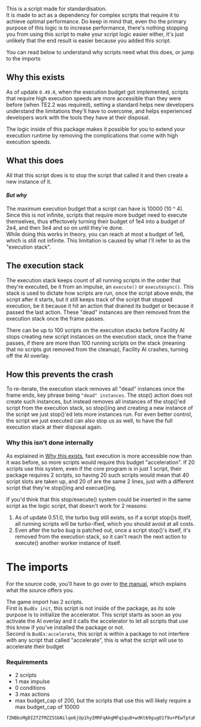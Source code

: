 This is a script made for standardisation.<br>
It is made to act as a dependency for complex scripts that require it to achieve optimal performance. Do keep in mind that, even tho the primary purpose of this logic is to increase performance, there's nothing stopping you from using this script to make your script logic easier either, it's just unlikely that the end result is easier because you added this script.

You can read below to understand why scripts need what this does, or jump to the imports

## Why this exists

As of update `0.49.0`, when the execution budget got implemented, scripts that require high execution speeds are more accessible than they were before (when TE2.2 was required), setting a standard helps new developers understand the limitations they'll have to overcome, and helps experienced developers work with the tools they have at their disposal.

The logic inside of this package makes it possible for you to extend your execution runtime by removing the complications that come with high execution speeds.

## What this does

All that this script does is to stop the script that called it and then create a new instance of it.

#### ***But why***

The maximum execution budget that a script can have is 10000 (10 ^ 4).<br>
Since this is not infinite, scripts that require more budget need to execute themselves, thus effectovely turning their budget of 1e4 into a budget of 2e4, and then 3e4 and so on until they're done.<br>
While doing this works in theory, you can reach at most a budget of 1e6, which is still not infinite. This limitation is caused by what I'll refer to as the "execution stack".

## The execution stack

The execution stack keeps count of all running scripts in the order that they're executed, be it from an impulse, an `execute()` or `executesync()`. This stack is used to dictate how scripts are run, once the script above ends, the script after it starts, but it still keeps track of the script that stopped execution, be it because it hit an action that drained its budget or because it passed the last action. These "dead" instances are then removed from the execution stack once the frame passes.

There can be up to 100 scripts on the execution stacks before Facility AI stops creating new script instances on the execution stack, once the frame passes, if there are more than 100 running scripts on the stack (meaning that no scripts got removed from the cleanup), Facility AI crashes, turning off the AI overlay.

## How this prevents the crash

To re-iterate, the execution stack removes all "dead" instances once the frame ends, key phrase being `"dead" instances`. The stop() action does not create such instances, but instead removes all instances of the stop()'ed script from the execution stack, so stop()ing and creating a new instance of the script we just stop()'ed lets more instances run. For even better control, the script we just executed can also stop us as well, to have the full execution stack at their disposal again.

### Why this isn't done internally

As explained in [Why this exists](#why-this-exists), fast execution is more accessible now than it was before, so more scripts would require this budget "acceleration". If 20 scripts use this system, even if the core program is in just 1 script, their package requires 2 scripts, so having 20 such scripts would mean that 40 script slots are taken up, and 20 of are the same 2 lines, just with a different script that they're stop()ing and execue()ing.

If you'd think that this stop/execute() system could be inserted in the same script as the logic script, that doesn't work for 2 reasons:
1. As of update 0.51.0, the turbo bug still exists, so if a script stop()s itself, all running scripts will be turbo-ified, which you should avoid at all costs.
2. Even after the turbo bug is patched out, once a script stop()'s itself, it's removed from the execution stack, so it can't reach the next action to execute() another worker instance of itself.

# The imports

For the source code, you'll have to go over to [the manual](./MANUAL.md), which explains what the source offers you.

The game import has 2 scripts.<br>
First is `BudEx init`, this script is not inside of the package, as its sole purpose is to initialize the accelerator. This script starts as soon as you activate the AI overlay and it calls the accelerator to let all scripts that use this know if you've installed the package or not.<br>
Second is `BudEx:accelerate`, this script is within a package to not interfere with any script that called "accelerate", this is what the script will use to accelerate their budget

### Requirements

- 2 scripts
- 1 max impulse
- 0 conditions
- 3 max actions
- max budget_cap of 200, but the scripts that use this will likely require a max budget_cap of 10000

```
fZHBbsMgDIZfZfMZZSSbNilqe6jUp1hyIMRFqAkgMFq1qu8+wdKt69gugO1f9u+PEwTptaMA7esJhCRtTXpDFzmvazXZQUxVIK+NqgJSN0hrAglDScCfsuxxFfQ7rvlmG8fdsQokCEtC/rJ6SMoNMOj2Cg16LatA1uUqflqp9OziFDCJUvpLiEeUkbCo7RlIa0Z98d8zWEpLZMSM0IKQEif0glJ7J+RBqJTOxoHBEEeFBG3DOYMYcLvE5COe2S9AHC/elCWr9zdLNzJf/Pasa2lnJ7wO1ixsS0sVETb362L++U0cMLo/oZX+jee12ysm/2OEZcY3ztzgThtNP3BekaxLJPvzBw==
```